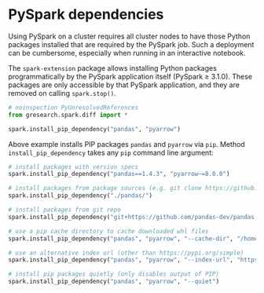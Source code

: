 # PySpark dependencies

Using PySpark on a cluster requires all cluster nodes to have those Python packages installed that are required by the PySpark job.
Such a deployment can be cumbersome, especially when running in an interactive notebook.

The `spark-extension` package allows installing Python packages programmatically by the PySpark application itself (PySpark ≥ 3.1.0).
These packages are only accessible by that PySpark application, and they are removed on calling `spark.stop()`.

```python
# noinspection PyUnresolvedReferences
from gresearch.spark.diff import *

spark.install_pip_dependency("pandas", "pyarrow")
```

Above example installs PIP packages `pandas` and `pyarrow` via `pip`. Method `install_pip_dependency` takes any `pip` command line argument:

```python
# install packages with version specs
spark.install_pip_dependency("pandas==1.4.3", "pyarrow~=8.0.0")

# install packages from package sources (e.g. git clone https://github.com/pandas-dev/pandas.git)
spark.install_pip_dependency("./pandas/")

# install packages from git repo
spark.install_pip_dependency("git+https://github.com/pandas-dev/pandas.git@main")

# use a pip cache directory to cache downloaded whl files
spark.install_pip_dependency("pandas", "pyarrow", "--cache-dir", "/home/user/.cache/pip")

# use an alternative index url (other than https://pypi.org/simple)
spark.install_pip_dependency("pandas", "pyarrow", "--index-url", "https://artifacts.company.com/pypi/simple")

# install pip packages quietly (only disables output of PIP)
spark.install_pip_dependency("pandas", "pyarrow", "--quiet")
```
